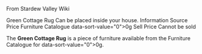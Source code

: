 From Stardew Valley Wiki

Green Cottage Rug Can be placed inside your house. Information Source Price Furniture Catalogue data-sort-value="0"&gt;0g Sell Price Cannot be sold

The **Green Cottage Rug** is a piece of furniture available from the Furniture Catalogue for data-sort-value="0"&gt;0g.